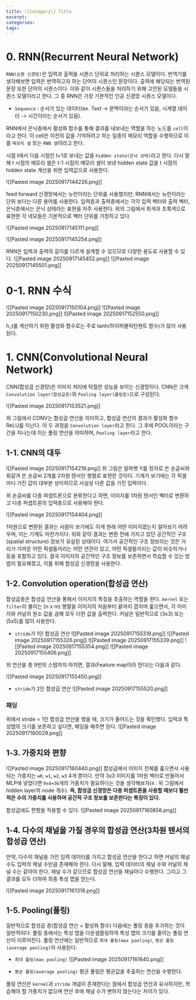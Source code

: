 ```yaml
---
title: \[Category\] Title
excerpt: 
categories: 
tags:
---
```

# 0. RNN(Recurrent Neural Network)

`RNN(순환 신경망)`은 입력과 출력을 시퀀스 단위로 처리하는 시퀀스 모델이다. 번역기를 생각해보면 입력은 번역하고자 하는 단어의 시퀀스인 문장이다. 출력에 해당되는 번역된 문장 또한 단어의 시퀀스이다. 이와 같이 시퀀스들을 처리하기 위해 고안된 모델들을 시퀀스 모델이라고 한다. 그 중 RNN은 가장 기본적인 인공 신경망 시퀀스 모델이다.

- `Sequence` : 순서가 있는 데이터(ex. Text -> 문맥이라는 순서가 있음, 시계열 데이터 -> 시간이라는 순서가 있음).

RNN에서 은닉층에서 활성화 함수를 통해 결과를 내보내는 역할을 하는 노드를 `cell`이라고 한다. 이 cell은 이전의 값을 기억하려고 하는 일종의 메모리 역할을 수행하므로 이를 `메모리 셀` 또는 `RNN 셀`이라고 한다.

시점 t에서 다음 시점인 t+1로 보내는 값을 `hidden state(은닉 상태)`라고 한다. 다시 말해 t 시점의 메모리 셀은 t-1 시점의 메모리 셀이 보낸 hidden state 값을 t 시점의 hidden state 계산을 위한 입력값으로 사용한다.

![[Pasted image 20250917144226.png]]

feed forward 신경망에서는 뉴런이라는 단위를 사용했지만, RNN에서는 뉴런이라는 단위 보다는 다른 용어를 사용한다. 입력층과 출력층에서는 각각 입력 벡터와 출력 벡터, 은닉층에서는 은닉 상태라는 표현을 자주 사용한다. 위의 그림에서 회색과 초록색으로 표현한 각 네모들은 기본적으로 벡터 단위를 가정하고 있다.

![[Pasted image 20250917145111.png]]

![[Pasted image 20250917145254.png]]

RNN은 입력과 출력의 길이를 다르게 설계할 수 있으므로 다양한 용도로 사용할 수 있다.
![[Pasted image 20250917145452.png]]
![[Pasted image 20250917145501.png]]

# 0-1. RNN 수식

![[Pasted image 20250917150104.png]]
![[Pasted image 20250917150230.png]]
![[Pasted image 20250917152550.png]]

h_t를 계산하기 위한 활성화 함수로는 주로 tanh(하이퍼볼릭탄젠트 함수)가 많이 사용된다.


# 1. CNN(Convolutional Neural Network)

CNN(합성곱 신경망)은 이미지 처리에 탁월한 성능을 보이는 신경망이다. CNN은 크게 `Convolution layer(합성곱층)`와 `Pooling layer(풀링층)`으로 구성된다.

![[Pasted image 20250917153521.png]]

위 그림에서 CONV는 합성곱 연산을 의미하고, 합성곱 연산의 결과가 활성화 함수 ReLU를 지난다. 이 두 과정을 `Convolution layer`라고 한다. 그 후에 POOL이라는 구간을 지나는데 이는 풀링 연산을 의미하며, `Pooling layer`라고 한다.

## 1-1. CNN의 대두

![[Pasted image 20250917154219.png]]
위 그림은 알파벳 Y를 정자로 쓴 손글씨와 휘갈겨 쓴 손글씨 2개를 2차원 텐서인 행렬로 표현한 것이다. 기계가 보기에는 각 픽셀마다 가진 값이 대부분 상이하므로 사실상 다른 값을 가진 입력이다.

위 손글씨를 다층 퍼셉트론으로 분류한다고 하면, 이미지를 1차원 텐서인 벡터로 변환하고 다층 퍼셉트론의 입력층으로 사용해야 한다.

![[Pasted image 20250917154404.png]]

1차원으로 변환된 결과는 사람이 보기에도 이게 원래 어떤 이미지였는지 알아보기 어려우며, 이는 기계도 마찬가지다. 위와 같이 결과는 변환 전에 가지고 있던 공간적인 구조(spatial structure) 정보가 유실된 상태이다. 여기서 공간적인 구조 정보라는 것은 거리가 가까운 어떤 픽셀들끼리는 어떤 연관이 있고, 어떤 픽셀들끼리는 값이 비슷하거나 등을 포함하고 있다. 결국 이미지의 공간적인 구조 정보를 보존하면서 학습할 수 있는 방법이 필요해졌고, 이를 위해 합성곱 신경망을 사용한다.

## 1-2. Convolution operation(합성곱 연산)

합성곱층은 합성곱 연산을 통해서 이미지의 특징을 추출하는 역할을 한다. `kernel` 또는 `filter`라 불리는 (n x m) 행렬을 이미지의 처음부터 끝까지 겹치며 훑으면서, 각 이미지와 커널의 원소 값을 곱해 모두 더한 값을 출력한다. 커널은 일반적으로 (3x3) 또는 (5x5)를 많이 사용한다.

- `stride`가 1인 합성곱 연산
![[Pasted image 20250917155319.png]]
![[Pasted image 20250917155326.png]]
![[Pasted image 20250917155339.png]]
![[Pasted image 20250917155354.png]]
![[Pasted image 20250917155406.png]]

위 연산을 총 9번의 스텝까지 마치면, 결과(Feature map이라 한다)는 다음과 같다.

![[Pasted image 20250917155450.png]]
- `stride`가 2인 합성곱 연산
![[Pasted image 20250917155520.png]]

### 패딩

위에서 stride = 1인 합성곱 연산을 했을 때, 크기가 줄어드는 것을 확인했다. 입력과 특성맵의 크기를 보존하고 싶다면, 패딩을 해주면 된다.
![[Pasted image 20250917160029.png]]


## 1-3. 가중치와 편향

![[Pasted image 20250917160440.png]]
합성곱에서 이미지 전체를 훑으면서 사용되는 가중치는 `w0`, `w1`, `w2`, `w3` 4개 뿐이다. 만약 3x3 이미지를 1차원 벡터로 만들어서 MLP에 넣었다면 `9x4=36`개의 가중치가 필요하다는 것을 생각해보자(`4` : 위 그림에서 hidden layer의 node 개수). **즉, 합성곱 신경망은 다층 퍼셉트론을 사용할 때보다 훨씬 적은 수의 가중치를 사용하며 공간적 구조 정보를 보존한다는 특징이 있다.**

합성곱에도 편향을 적용할 수 있다.
![[Pasted image 20250917160858.png]]

## 1-4. 다수의 채널을 가질 경우의 합성곱 연산(3차원 텐서의 합성곱 연산)

만약, 다수의 채널을 가진 입력 데이터를 가지고 합성곱 연산을 한다고 하면 커널의 채널 수도 입력의 채널 수만큼 존재해야 한다. 다시 말해, 입력 데이터의 채널 수와 커널의 채널 수는 같아야 한다. 채널 수가 같으므로 합성곱 연산을 채널마다 수행한다. 그리고 그 결과를 모두 더하여 최종 특성 맵을 얻는다.

![[Pasted image 20250917161318.png]]

## 1-5. Pooling(풀링)

일반적으로 합성곱 층(합성곱 연산 + 활성화 함수) 다음에는 풀링 층을 추가하는 것이 일반적이다. 풀링 층에서는 특성 맵을 다운샘플링하여 특성 맵의 크기를 줄이는 풀링 연산이 이루어진다. 풀링 연산에는 일반적으로 `최대 풀링(max pooling)`, `평균 풀링(average pooling)`이 사용된다.

- `최대 풀링(max pooling)`
![[Pasted image 20250917161640.png]]

- `평균 풀링(average pooling)`
평균 풀링은 평균값을 추출하는 연산을 수행한다.

풀링 연산은 `kernel`과 `stride` 개념이 존재한다는 점에서 합성곱 연산과 유사하지만, 학습해야 할 가중치가 없으며 연산 후에 채널 수가 변하지 않는다는 차이가 있다.